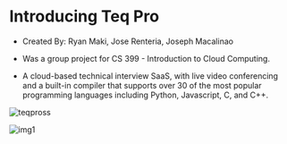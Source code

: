 # Introducing Teq Pro

- Created By: Ryan Maki, Jose Renteria, Joseph Macalinao

- Was a group project for CS 399 - Introduction to Cloud Computing.

- A cloud-based technical interview SaaS, with live video conferencing and a built-in compiler that supports over 30 of the most popular programming languages including Python, Javascript, C, and C++.

![teqpross](https://github.com/ryanmaki18/TeqPro/assets/130192949/f4cb8bf2-aa63-467e-8568-48a94ee2248c)

![img1](https://github.com/ryanmaki18/TeqPro/assets/130192949/f059e6cd-b22c-450b-be66-164efe2bb7ca)
